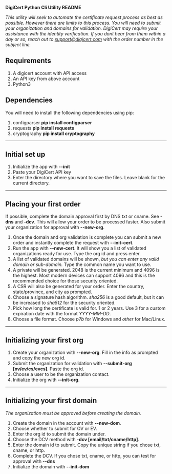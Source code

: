 **DigiCert Python Cli Utility README**

*This utility will seek to automate the certificate request process as best as possible. However there are limits to this process. You will need to submit your organization and domains for validation. DigiCert may require your assistance with the identity verification. If you dont hear from them within a day or so, reach out to support@digicert.com with the order number in the subject line.*

## Requirements

1. A digicert account with API access
2. An API key from above account
3. Python3

## Dependencies
You will need to install the following dependencies using pip:

1. configparser **pip install configparser**
2. requests **pip install requests**
3. cryptography **pip install cryptography**

---

## Initial set up

1. Initialize the app with **--init**
2. Paste your DigiCert API key
3. Enter the directory where you want to save the files. Leave blank for the current directory.

---

## Placing your first order

If possible, complete the domain approval first by DNS txt or cname. See **-dns** and **-dcv**. This will allow your order to be processed faster.
Also submit your organization for approval with **--new-org**.

1. Once the domain and org validation is complete you can submit a new order and instantly complete the request with **--init-cert**.
2. Run the app with **--new-cert**. It will show you a list of validated organizations ready for use. Type the org id and press enter.
3. A list of validated domains will be shown, *but you can enter any valid domain or sub-domain.* Type the common name you want to use.
4. A private will be generated. 2048 is the current minimum and 4096 is the highest. Most modern devices can support 4096 and this is the recommended choice for those security oriented.
5. A CSR will also be generated for your order. Enter the country, state/province, and city as prompted.
6. Choose a signature hash algorithm. *sha256* is a good default, but it can be increased to *sha512* for the security oriented.
7. Pick how long the certificate is valid for. 1 or 2 years. Use 3 for a custom expiration date with the format *YYYY-MM-DD*.
8. Choose a file format. Choose *p7b* for Windows and *other* for Mac/Linux.

---

## Initializing your first org

1. Create your organization with **--new-org**. Fill in the info as prompted and copy the new org id.
2. Submit the organization for validation with **--submit-org [ov/ev/cs/evcs]**. Paste the org id.
3. Choose a user to be the organization contact.
4. Initialize the org with **--init-org**.

---

## Initializing your first domain

*The organization must be approved before creating the domain.*

1. Create the domain in the account with **--new-dom**.
2. Choose whether to submit for OV or EV.
3. Enter the org id to submit the domain under.
4. Choose the DCV method with **-dcv [email/txt/cname/http]**.
5. Enter the domain id to submit. Copy the unique string if you chose txt, cname, or http.
6. Complete the DCV. If you chose txt, cname, or http, you can test for approval with **--dns**
7. Initialize the domain with **--init-dom**
